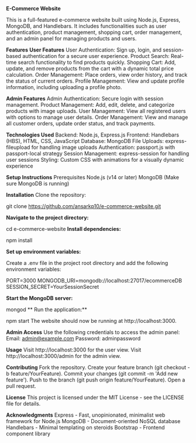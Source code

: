 **E-Commerce Website**

This is a full-featured e-commerce website built using Node.js, Express, MongoDB, and Handlebars. It includes functionalities such as user authentication, product management, shopping cart, order management, and an admin panel for managing products and users.

**Features**
**User Features**
User Authentication: Sign up, login, and session-based authentication for a secure user experience.
Product Search: Real-time search functionality to find products quickly.
Shopping Cart: Add, update, and remove products from the cart with a dynamic total price calculation.
Order Management: Place orders, view order history, and track the status of current orders.
Profile Management: View and update profile information, including uploading a profile photo.

**Admin Features**
Admin Authentication: Secure login with session management.
Product Management: Add, edit, delete, and categorize products with image uploads.
User Management: View all registered users with options to manage user details.
Order Management: View and manage all customer orders, update order status, and track payments.

**Technologies Used**
Backend: Node.js, Express.js
Frontend: Handlebars (HBS), HTML, CSS, JavaScript
Database: MongoDB
File Uploads: express-fileupload for handling image uploads
Authentication: passport.js with passport-local strategy
Session Management: express-session for handling user sessions
Styling: Custom CSS with animations for a visually dynamic experience

**Setup Instructions**
Prerequisites
Node.js (v14 or later)
MongoDB (Make sure MongoDB is running)

**Installation**
Clone the repository:

git clone https://github.com/ansarkp10/e-commerce-website.git

**Navigate to the project directory:**

cd e-commerce-website
**Install dependencies:**

npm install

**Set up environment variables:**

Create a .env file in the project root directory and add the following environment variables:

PORT=3000
MONGODB_URI=mongodb://localhost:27017/ecommerceDB
SESSION_SECRET=YourSessionSecret

**Start the MongoDB server:**

mongod
**
Run the application:**

npm start
The website should now be running at http://localhost:3000.

**Admin Access**
Use the following credentials to access the admin panel:
Email: admin@example.com
Password: adminpassword

**Usage**
Visit http://localhost:3000 for the user view.
Visit http://localhost:3000/admin for the admin view.

**Contributing**
Fork the repository.
Create your feature branch (git checkout -b feature/YourFeature).
Commit your changes (git commit -m 'Add new feature').
Push to the branch (git push origin feature/YourFeature).
Open a pull request.

**License**
This project is licensed under the MIT License - see the LICENSE file for details.

**Acknowledgments**
Express - Fast, unopinionated, minimalist web framework for Node.js
MongoDB - Document-oriented NoSQL database
Handlebars - Minimal templating on steroids
Bootstrap - Frontend component library

